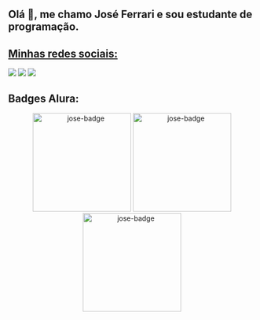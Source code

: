 ## Olá 👋, me chamo José Ferrari e sou estudante de programação.

<div align="center">
  <a href="https://github.com/ferrarizaum">
</div>

## Minhas redes sociais:

<div>
  <a href="https://instagram.com/josecferrari" target="_blank"><img src="https://img.shields.io/badge/-Instagram-%23E4405F?style=for-the-badge&logo=instagram&logoColor=white" target="_blank"></a>
  <a href="https://www.linkedin.com/in/jos%C3%A9-ferrari-439b4820a/" target="_blank"><img src="https://img.shields.io/badge/-LinkedIn-%230077B5?style=for-the-badge&logo=linkedin&logoColor=white" target="_blank"></a> 
  <a href = "mailto:licoverpa321@gmail.com"><img src="https://img.shields.io/badge/-Gmail-%23333?style=for-the-badge&logo=gmail&logoColor=white" target="_blank"></a>
</div>

## Badges Alura:
<div align="center">
  <img alt="jose-badge" width="200" src="https://user-images.githubusercontent.com/81978698/189469225-73881db0-a727-403f-a203-bdce6e6ac876.png"/>
  <img alt="jose-badge" width="200" src="https://user-images.githubusercontent.com/81978698/189470037-7d2d6c48-5d56-4e11-a9cf-002186f29223.png"/>
  <img alt="jose-badge" width="200" src="https://user-images.githubusercontent.com/81978698/189470065-53e3550e-d0da-4604-b615-3974d88c064e.png"/>
</div>

